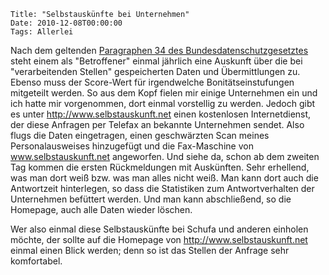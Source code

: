 	Title: "Selbstauskünfte bei Unternehmen"
	Date: 2010-12-08T00:00:00
	Tags: Allerlei

Nach dem geltenden [Paragraphen 34 des
Bundesdatenschutzgesetztes](http://bundesrecht.juris.de/bdsg_1990/__34.html)
steht einem als "Betroffener" einmal jährlich eine Auskunft über die bei
"verarbeitenden Stellen" gespeicherten Daten und Übermittlungen zu.
Ebenso muss der Score-Wert für irgendwelche Bonitätseinstufungen
mitgeteilt werden. So aus dem Kopf fielen mir einige Unternehmen ein und
ich hatte mir vorgenommen, dort einmal vorstellig zu werden. Jedoch gibt
es unter <http://www.selbstauskunft.net> einen kostenlosen
Internetdienst, der diese Anfragen per Telefax an bekannte Unternehmen
sendet. Also flugs die Daten eingetragen, einen geschwärzten Scan meines
Personalausweises hinzugefügt und die Fax-Maschine von
www.selbstauskunft.net angeworfen. Und siehe da, schon ab dem zweiten
Tag kommen die ersten Rückmeldungen mit Auskünften. Sehr erhellend, was
man dort weiß bzw. was man alles nicht weiß. Man kann dort auch die
Antwortzeit hinterlegen, so dass die Statistiken zum Antwortverhalten
der Unternehmen befüttert werden. Und man kann abschließend, so die
Homepage, auch alle Daten wieder löschen.

Wer also einmal diese Selbstauskünfte bei Schufa und anderen einholen
möchte, der sollte auf die Homepage von <http://www.selbstauskunft.net>
einmal einen Blick werden; denn so ist das Stellen der Anfrage sehr
komfortabel.


